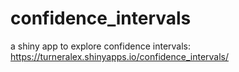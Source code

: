 # confidence_intervals

a shiny app to explore confidence intervals: https://turneralex.shinyapps.io/confidence_intervals/
